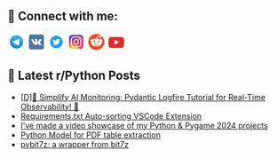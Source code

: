 ## 🔎 Connect with me:
[<img src="https://github.com/bullbesh/bullbesh/blob/main/images/Telegram.png" width="32" height="32" />](https://t.me/bullbesh)
[<img src="https://github.com/bullbesh/bullbesh/blob/main/images/VK.png" width="32" height="32" />](https://vk.com/bullbesh)
[<img src="https://github.com/bullbesh/bullbesh/blob/main/images/Twitter.png" width="32" height="32" />](https://twitter.com/bullbesh1)
[<img src="https://github.com/bullbesh/bullbesh/blob/main/images/Instagram.png" width="32" height="32" />](https://www.instagram.com/bullbesh)
[<img src="https://github.com/bullbesh/bullbesh/blob/main/images/Reddit.png" width="32" height="32" />](https://www.reddit.com/user/bullbesh)
[<img src="https://github.com/bullbesh/bullbesh/blob/main/images/YouTube.png" width="32" height="32" />](https://www.youtube.com/channel/UCtfjRs6uzgq5mfm8S06WTcg)

## 📕 Latest r/Python Posts
<!-- BLOG-POST-LIST:START -->
- [[D]🚀 Simplify AI Monitoring: Pydantic Logfire Tutorial for Real-Time Observability! 🌟](https://www.reddit.com/r/Python/comments/1hqhght/d_simplify_ai_monitoring_pydantic_logfire/)
- [Requirements.txt Auto-sorting VSCode Extension](https://www.reddit.com/r/Python/comments/1hqdcza/requirementstxt_autosorting_vscode_extension/)
- [I&#39;ve made a video showcase of my Python &amp; Pygame 2024 projects](https://www.reddit.com/r/Python/comments/1hqc5rx/ive_made_a_video_showcase_of_my_python_pygame/)
- [Python Model for PDF table extraction](https://www.reddit.com/r/Python/comments/1hqbfm5/python_model_for_pdf_table_extraction/)
- [pybit7z: a wrapper from bit7z](https://www.reddit.com/r/Python/comments/1hq8tx8/pybit7z_a_wrapper_from_bit7z/)
<!-- BLOG-POST-LIST:END -->
